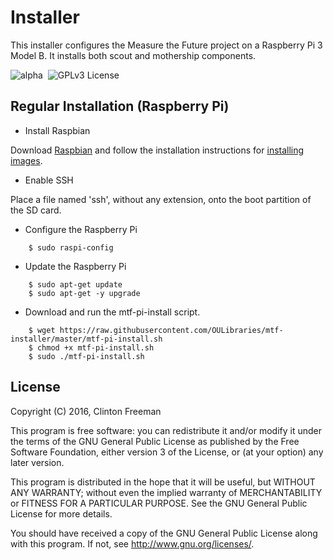 # Installer

This installer configures the Measure the Future project on a Raspberry Pi 3 Model B. It installs both scout and mothership components.

![alpha](https://img.shields.io/badge/stability-alpha-orange.svg?style=flat "Alpha")&nbsp;
 ![GPLv3 License](https://img.shields.io/badge/license-GPLv3-blue.svg?style=flat "GPLv3 License")

## Regular Installation (Raspberry Pi)


* Install Raspbian

Download [Raspbian](https://www.raspberrypi.org/raspbian_latest) and follow the installation instructions for [installing images](https://www.raspberrypi.org/documentation/installation/installing-images/).

* Enable SSH

Place a file named 'ssh', without any extension, onto the boot partition of the SD card.

* Configure the Raspberry Pi
```
	$ sudo raspi-config
```
* Update the Raspberry Pi
```
	$ sudo apt-get update
	$ sudo apt-get -y upgrade
```
* Download and run the mtf-pi-install script.
```
	$ wget https://raw.githubusercontent.com/OULibraries/mtf-installer/master/mtf-pi-install.sh
	$ chmod +x mtf-pi-install.sh
	$ sudo ./mtf-pi-install.sh
```

## License

Copyright (C) 2016, Clinton Freeman

This program is free software: you can redistribute it and/or modify
it under the terms of the GNU General Public License as published by
the Free Software Foundation, either version 3 of the License, or
(at your option) any later version.

This program is distributed in the hope that it will be useful,
but WITHOUT ANY WARRANTY; without even the implied warranty of
MERCHANTABILITY or FITNESS FOR A PARTICULAR PURPOSE.  See the
GNU General Public License for more details.

You should have received a copy of the GNU General Public License
along with this program.  If not, see <http://www.gnu.org/licenses/>.
